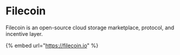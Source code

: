 # Filecoin

Filecoin is an open-source cloud storage marketplace, protocol, and incentive layer.

{% embed url="https://filecoin.io" %}
